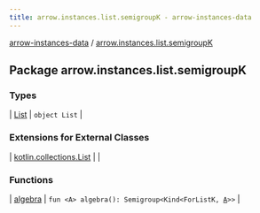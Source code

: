 ```yaml
---
title: arrow.instances.list.semigroupK - arrow-instances-data
---
```


[arrow-instances-data](../index.html) / [arrow.instances.list.semigroupK](./index.html)

## Package arrow.instances.list.semigroupK

### Types

| [List](-list/index.html) | `object List` |

### Extensions for External Classes

| [kotlin.collections.List](kotlin.collections.-list/index.html) |  |

### Functions

| [algebra](algebra.html) | `fun <A> algebra(): Semigroup<Kind<ForListK, `[`A`](algebra.html#A)`>>` |


